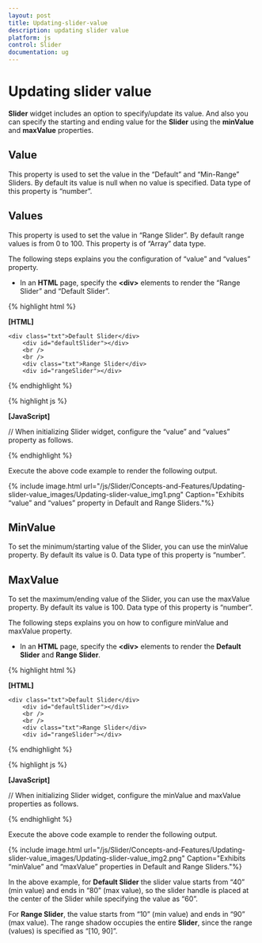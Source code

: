 ```yaml
---
layout: post
title: Updating-slider-value
description: updating slider value
platform: js
control: Slider
documentation: ug
---
```


# Updating slider value

**Slider** widget includes an option to specify/update its value. And also you can specify the starting and ending value for the **Slider** using the **minValue** and **maxValue** properties.

## Value

This property is used to set the value in the “Default” and “Min-Range” Sliders. By default its value is null when no value is specified. Data type of this property is “number”.

## Values

This property is used to set the value in “Range Slider”. By default range values is from 0 to 100. This property is of “Array” data type.

The following steps explains you the configuration of “value” and “values” property.

* In an **HTML** page, specify the **&lt;div&gt;** elements to render the “Range Slider” and “Default Slider”.



{% highlight html %}

**[HTML]**

    <div class="txt">Default Slider</div>
        <div id="defaultSlider"></div>
        <br />
        <br />
        <div class="txt">Range Slider</div>
        <div id="rangeSlider"></div> 


{% endhighlight %}

{% highlight js %}

**[JavaScript]**

// When initializing Slider widget, configure the “value” and “values” property as follows.
	    
 <script type="text/javascript">
        $("#defaultSlider").ejSlider({
            sliderType: ej.SliderType.Default,
            value: 50,
            width: "500"
        });

        $("#rangeSlider").ejSlider({
            sliderType: ej.SliderType.Range,
            values: [20,80],
            width: "500"
        });
    </script> 

{% endhighlight %}

Execute the above code example to render the following output.


{% include image.html url="/js/Slider/Concepts-and-Features/Updating-slider-value_images/Updating-slider-value_img1.png" Caption="Exhibits “value” and “values” property in Default and Range Sliders."%}

## MinValue

To set the minimum/starting value of the Slider, you can use the minValue property. By default its value is 0. Data type of this property is “number”.

## MaxValue

To set the maximum/ending value of the Slider, you can use the maxValue property. By default its value is 100. Data type of this property is “number”.

The following steps explains you on how to configure minValue and maxValue property.

* In an **HTML** page, specify the **&lt;div&gt;** elements to render the **Default Slider** and **Range Slider**.

{% highlight html %}

**[HTML]**

    <div class="txt">Default Slider</div>
        <div id="defaultSlider"></div>
        <br />
        <br />
        <div class="txt">Range Slider</div>
        <div id="rangeSlider"></div> 

{% endhighlight %}

{% highlight js %}

**[JavaScript]**

// When initializing Slider widget, configure the minValue and maxValue properties as follows.
   
   <script>
        $("#defaultSlider").ejSlider({
            sliderType: ej.SliderType.Default,
            value: 60,
            width: "500",
            minValue: 40,
            maxValue:80
        });

        $("#rangeSlider").ejSlider({
            sliderType: ej.SliderType.Range,
            values: [10,90],
            width: "500",
            minValue: 10,
            maxValue:90
        });
    </script>

{% endhighlight %}

Execute the above code example to render the following output.

{% include image.html url="/js/Slider/Concepts-and-Features/Updating-slider-value_images/Updating-slider-value_img2.png" Caption="Exhibits “minValue” and “maxValue” properties in Default and Range Sliders."%}

In the above example, for **Default Slider** the slider value starts from “40” (min value) and ends in “80” (max value), so the slider handle is placed at the center of the Slider while specifying the value as “60”.

For **Range Slider**, the value starts from “10” (min value) and ends in “90” (max value). The range shadow occupies the entire **Slider**, since the range (values) is specified as “[10, 90]”.

